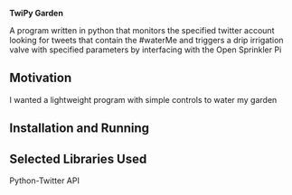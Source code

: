 **TwiPy Garden**

A program written in python that monitors the specified twitter account looking
for tweets that contain the #waterMe and triggers a drip irrigation valve with
specified parameters by interfacing with the Open Sprinkler Pi

## Motivation

I wanted a lightweight program with simple controls to water my garden

## Installation and Running

## Selected Libraries Used

Python-Twitter API

